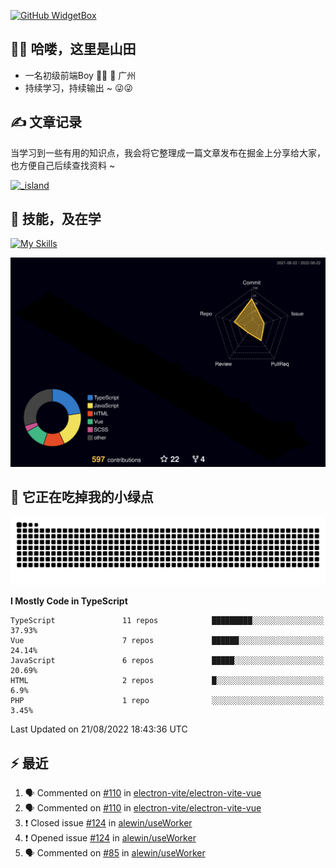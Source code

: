 [![GitHub WidgetBox](https://github-widgetbox.vercel.app/api/profile?username=qc2168&data=followers,repositories,stars,commits)](https://github.com/qc2168/github-widgetbox)

## 🙋‍♂️ 哈喽，这里是山田

- 一名初级前端Boy 👨‍💻 📍 广州
- 持续学习，持续输出 ~ 😜😜

## ✍️ 文章记录
当学习到一些有用的知识点，我会将它整理成一篇文章发布在掘金上分享给大家，也方便自己后续查找资料 ~

[![_island](https://lf3-cdn-tos.bytescm.com/obj/static/xitu_juejin_web/e08da34488b114bd4c665ba2fa520a31.svg)
](https://juejin.cn/user/2858385965322935/posts)

## 🚀 技能，及在学

[![My Skills](https://skillicons.dev/icons?i=vite,tailwind,vue,react,electron,webpack,nodejs,php,wasm,python)](https://github.com/qc2168)


![rainbow gif](https://raw.githubusercontent.com/QC2168/QC2168/10a652e4104dbb81e7061e7e21978732b4271878/profile-3d-contrib/profile-night-rainbow.svg)




## 🐍 它正在吃掉我的小绿点

![snake gif](https://raw.githubusercontent.com/QC2168/QC2168/77e198e28fb66a14643e4e58f5b713c0cc565cfd/github-contribution-grid-snake-dark.svg)

<!--START_SECTION:waka-->
**I Mostly Code in TypeScript** 

```text
TypeScript               11 repos            █████████░░░░░░░░░░░░░░░░   37.93% 
Vue                      7 repos             ██████░░░░░░░░░░░░░░░░░░░   24.14% 
JavaScript               6 repos             █████░░░░░░░░░░░░░░░░░░░░   20.69% 
HTML                     2 repos             █░░░░░░░░░░░░░░░░░░░░░░░░   6.9% 
PHP                      1 repo              ░░░░░░░░░░░░░░░░░░░░░░░░░   3.45%

```



 Last Updated on 21/08/2022 18:43:36 UTC
<!--END_SECTION:waka-->


## ⚡ 最近
<!--START_SECTION:activity-->
1. 🗣 Commented on [#110](https://github.com/electron-vite/electron-vite-vue/issues/110) in [electron-vite/electron-vite-vue](https://github.com/electron-vite/electron-vite-vue)
2. 🗣 Commented on [#110](https://github.com/electron-vite/electron-vite-vue/issues/110) in [electron-vite/electron-vite-vue](https://github.com/electron-vite/electron-vite-vue)
3. ❗️ Closed issue [#124](https://github.com/alewin/useWorker/issues/124) in [alewin/useWorker](https://github.com/alewin/useWorker)
4. ❗️ Opened issue [#124](https://github.com/alewin/useWorker/issues/124) in [alewin/useWorker](https://github.com/alewin/useWorker)
5. 🗣 Commented on [#85](https://github.com/alewin/useWorker/issues/85) in [alewin/useWorker](https://github.com/alewin/useWorker)
<!--END_SECTION:activity-->